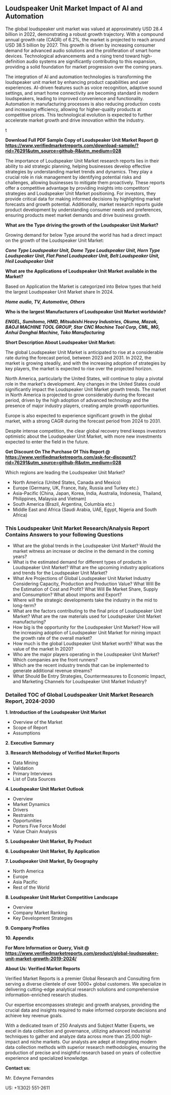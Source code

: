 <h2>Loudspeaker Unit Market Impact of AI and Automation</h2><p>The global loudspeaker unit market was valued at approximately USD 28.4 billion in 2022, demonstrating a robust growth trajectory. With a compound annual growth rate (CAGR) of 6.2%, the market is projected to reach around USD 38.5 billion by 2027. This growth is driven by increasing consumer demand for advanced audio solutions and the proliferation of smart home devices. Technological advancements and a rising trend toward high-definition audio systems are significantly contributing to this expansion, providing a solid foundation for market progression over the coming years.</p><p>The integration of AI and automation technologies is transforming the loudspeaker unit market by enhancing product capabilities and user experiences. AI-driven features such as voice recognition, adaptive sound settings, and smart home connectivity are becoming standard in modern loudspeakers, leading to improved convenience and functionality. Automation in manufacturing processes is also reducing production costs and increasing efficiency, allowing for higher-quality products at competitive prices. This technological evolution is expected to further accelerate market growth and drive innovation within the industry.</p>t</p><p id="" class=""><strong>Download Full PDF Sample Copy of Loudspeaker Unit Market Report @ <a href="https://www.verifiedmarketreports.com/download-sample/?rid=76291&utm_source=github-R&utm_medium=028" target="_blank">https://www.verifiedmarketreports.com/download-sample/?rid=76291&utm_source=github-R&utm_medium=028</a></strong></p><p>The importance of&nbsp;Loudspeaker Unit Market research reports lies in their ability to aid strategic planning, helping businesses develop effective strategies by understanding market trends and dynamics. They play a crucial role in risk management by identifying potential risks and challenges, allowing businesses to mitigate them proactively. These reports offer a competitive advantage by providing insights into competitors' strategies and Loudspeaker Unit Market positioning. For investors, they provide critical data for making informed decisions by highlighting market forecasts and growth potential. Additionally, market research reports guide product development by understanding consumer needs and preferences, ensuring products meet market demands and drive business growth.</p><p><strong>What are the&nbsp;Type driving the growth of the Loudspeaker Unit Market?</strong></p><p id="" class="">Growing demand for below Type around the world has had a direct impact on the growth of the Loudspeaker Unit Market:</p><em><strong>Cone Type Loudspeaker Unit, Dome Type Loudspeaker Unit, Horn Type Loudspeaker Unit, Flat Panel Loudspeaker Unit, Belt Loudspeaker Unit, Heil Loudspeaker Unit</strong></em></p><strong>What are the&nbsp;Applications&nbsp;of Loudspeaker Unit Market available in the Market?</strong></p><p id="" class="">Based on Application the Market is categorized into Below types that held the largest Loudspeaker Unit Market share In 2024.</p><em><strong>Home audio, TV, Automotive, Others</strong></em></p><strong>Who is the largest Manufacturers of Loudspeaker Unit Market worldwide?</strong></p><p><em><strong>ENGEL, Sumitomo, HMD, Mitsubishi Heavy Industries, Okuma, Mazak, BAOJI MACHINE TOOL GROUP, Star CNC Machine Tool Corp, CML, MG, Anhui Donghai Machine, Toko Manufacturing</strong></em></p><p id="" class=""><strong>Short Description About Loudspeaker Unit Market:</strong></p><p>The global Loudspeaker Unit Market is anticipated to rise at a considerable rate during the forecast period, between 2023 and 2031. In 2022, the market is growing steadily, and with the increasing adoption of strategies by key players, the market is expected to rise over the projected horizon.</p><p>North America, particularly the United States, will continue to play a pivotal role in the market's development. Any changes in the United States could significantly impact the Loudspeaker Unit Market growth trends. The market in North America is projected to grow considerably during the forecast period, driven by the high adoption of advanced technology and the presence of major industry players, creating ample growth opportunities.</p><p>Europe is also expected to experience significant growth in the global market, with a strong CAGR during the forecast period from 2024 to 2031.</p><p>Despite intense competition, the clear global recovery trend keeps investors optimistic about the Loudspeaker Unit Market, with more new investments expected to enter the field in the future.</p><p id="" class=""><strong>Get Discount On The Purchase Of This Report @ <a href="https://www.verifiedmarketreports.com/ask-for-discount/?rid=76291&utm_source=github-R&utm_medium=028" target="_blank">https://www.verifiedmarketreports.com/ask-for-discount/?rid=76291&utm_source=github-R&utm_medium=028</a></strong></p>Which regions are leading the Loudspeaker Unit Market?</p><ul><li>North America (United States, Canada and Mexico)</li><li>Europe (Germany, UK, France, Italy, Russia and Turkey etc.)</li><li>Asia-Pacific (China, Japan, Korea, India, Australia, Indonesia, Thailand, Philippines, Malaysia and Vietnam)</li><li>South America (Brazil, Argentina, Columbia etc.)</li><li>Middle East and Africa (Saudi Arabia, UAE, Egypt, Nigeria and South Africa)</li></ul><h3 id="" class="">This Loudspeaker Unit Market Research/Analysis Report Contains Answers to your following Questions</h3><ul><li>What are the global trends in the Loudspeaker Unit Market? Would the market witness an increase or decline in the demand in the coming years?</li><li>What is the estimated demand for different types of products in Loudspeaker Unit Market? What are the upcoming industry applications and trends for the Loudspeaker Unit Market?</li><li>What Are Projections of Global Loudspeaker Unit Market Industry Considering Capacity, Production and Production Value? What Will Be the Estimation of Cost and Profit? What Will Be Market Share, Supply and Consumption? What about imports and Export?</li><li>Where will the strategic developments take the industry in the mid to long-term?</li><li>What are the factors contributing to the final price of Loudspeaker Unit Market? What are the raw materials used for Loudspeaker Unit Market manufacturing?</li><li>How big is the opportunity for the Loudspeaker Unit Market? How will the increasing adoption of Loudspeaker Unit Market for mining impact the growth rate of the overall market?</li><li>How much is the global Loudspeaker Unit Market worth? What was the value of the market In 2020?</li><li>Who are the major players operating in the Loudspeaker Unit Market? Which companies are the front runners?</li><li>Which are the recent industry trends that can be implemented to generate additional revenue streams?</li><li>What Should Be Entry Strategies, Countermeasures to Economic Impact, and Marketing Channels for Loudspeaker Unit Market Industry?</li></ul><h3 id="" class="">Detailed TOC of Global Loudspeaker Unit Market Research Report, 2024-2030</h3><p id="" class=""><strong>1. Introduction of the Loudspeaker Unit Market</strong></p><ul><li>Overview of the Market</li><li>Scope of Report</li><li>Assumptions</li></ul><p id="" class=""><strong>2. Executive Summary</strong></p><p id="" class=""><strong>3. Research Methodology of Verified Market Reports</strong></p><ul><li>Data Mining</li><li>Validation</li><li>Primary Interviews</li><li>List of Data Sources</li></ul><p id="" class=""><strong>4. Loudspeaker Unit Market Outlook</strong></p><ul><li>Overview</li><li>Market Dynamics</li><li>Drivers</li><li>Restraints</li><li>Opportunities</li><li>Porters Five Force Model</li><li>Value Chain Analysis</li></ul><p id="" class=""><strong>5. Loudspeaker Unit Market, By Product</strong></p><p id="" class=""><strong>6. Loudspeaker Unit Market, By Application</strong></p><p id="" class=""><strong>7. Loudspeaker Unit Market, By Geography</strong></p><ul><li>North America</li><li>Europe</li><li>Asia Pacific</li><li>Rest of the World</li></ul><p id="" class=""><strong>8. Loudspeaker Unit Market Competitive Landscape</strong></p><ul><li>Overview</li><li>Company Market Ranking</li><li>Key Development Strategies</li></ul><p id="" class=""><strong>9. Company Profiles</strong></p><p id="" class=""><strong>10. Appendix</strong></p><p id="" class=""><strong>For More Information or Query, Visit @ <a href="https://www.verifiedmarketreports.com/product/global-loudspeaker-unit-market-growth-2019-2024/" target="_blank">https://www.verifiedmarketreports.com/product/global-loudspeaker-unit-market-growth-2019-2024/</a></strong></p><p id="" class=""><strong>About Us: Verified Market Reports</strong></p><p id="" class="">Verified Market Reports is a premier Global Research and Consulting firm serving a diverse clientele of over 5000+ global customers. We specialize in delivering cutting-edge analytical research solutions and comprehensive information-enriched research studies.</p><p id="" class="">Our expertise encompasses strategic and growth analyses, providing the crucial data and insights required to make informed corporate decisions and achieve key revenue goals.</p><p id="" class="">With a dedicated team of 250 Analysts and Subject Matter Experts, we excel in data collection and governance, utilizing advanced industrial techniques to gather and analyze data across more than 25,000 high-impact and niche markets. Our analysts are adept at integrating modern data collection methods with superior research methodologies, ensuring the production of precise and insightful research based on years of collective experience and specialized knowledge.</p><p id="" class=""><strong>Contact us:</strong></p><p id="" class="">Mr. Edwyne Fernandes</p><p id="" class="">US: +1(302) 551-2611</p>